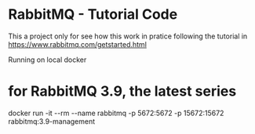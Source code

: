 # RabbitMQ - Tutorial Code
This a project only for see how this work in pratice following the tutorial in https://www.rabbitmq.com/getstarted.html

Running on local docker
# for RabbitMQ 3.9, the latest series
docker run -it --rm --name rabbitmq -p 5672:5672 -p 15672:15672 rabbitmq:3.9-management
